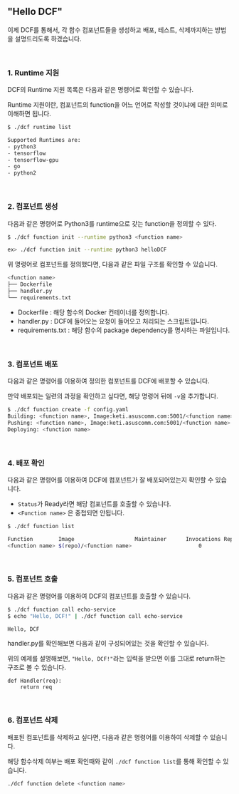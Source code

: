 ## "Hello DCF"

   

이제 DCF를 통해서, 각 함수 컴포넌트들을 생성하고 배포, 테스트, 삭제까지하는 방법을 설명드리도록 하겠습니다.

​    

### 1. Runtime 지원

DCF의 Runtime 지원 목록은 다음과 같은 명령어로 확인할 수 있습니다.

Runtime 지원이란, 컴포넌트의 function을 어느 언어로 작성할 것이냐에 대한 의미로 이해하면 됩니다.



```bash
$ ./dcf runtime list

Supported Runtimes are:
- python3
- tensorflow
- tensorflow-gpu
- go
- python2
```

​    

### 2. 컴포넌트 생성

다음과 같은 명령어로 Python3를 runtime으로 갖는 function을 정의할 수 있다.



```bash
$ ./dcf function init --runtime python3 <function name>

ex> ./dcf function init --runtime python3 helloDCF
```



위 명령어로 컴포넌트를 정의했다면, 다음과 같은 파일 구조를 확인할 수 있습니다.



```bash
<function name>
├── Dockerfile
├── handler.py
└── requirements.txt
```



- Dockerfile : 해당 함수의 Docker 컨테이너를 정의합니다.
- handler.py : DCF에 들어오는 요청이 들어오고 처리되는 스크립트입니다.
- requirements.txt : 해당 함수의 package dependency를 명시하는 파일입니다.

​    

### 3. 컴포넌트 배포

다음과 같은 명령어를 이용하여 정의한 컴포넌트를 DCF에 배포할 수 있습니다.

만약 배포되는 일련의 과정을 확인하고 싶다면, 해당 명령어 뒤에 `-v`을 추가합니다.



```bash
$ ./dcf function create -f config.yaml
Building: <function name>, Image:keti.asuscomm.com:5001/<function name>
Pushing: <function name>, Image:keti.asuscomm.com:5001/<function name>
Deploying: <function name>
```

​    

### 4. 배포 확인

다음과 같은 명령어를 이용하여 DCF에 컴포넌트가 잘 배포되어있는지 확인할 수 있습니다.

- `Status`가 Ready라면 해당 컴포넌트를 호출할 수 있습니다.
- `<Function name>` 은 중첩되면 안됩니다.



```bash
$ ./dcf function list

Function       	Image               	Maintainer     	Invocations	Replicas  	Status   
<function name>	$(repo)/<function name>    	               	0         	1      	Ready 
```

​    

### 5. 컴포넌트 호출

다음과 같은 명령어를 이용하여 DCF의 컴포넌트를 호출할 수 있습니다.



```bash
$ ./dcf function call echo-service 
$ echo "Hello, DCF!" | ./dcf function call echo-service 

Hello, DCF
```



handler.py를 확인해보면 다음과 같이 구성되어있는 것을 확인할 수 있습니다.

위의 예제를 설명해보면, `"Hello, DCF!"`라는 입력을 받으면 이를 그대로 return하는 구조로 볼 수 있습니다.

```python3
def Handler(req):
    return req
```

​    

### 6. 컴포넌트 삭제

 배포된 컴포넌트를 삭제하고 싶다면, 다음과 같은 명령어를 이용하여 삭제할 수 있습니다.

해당 함수삭제 여부는 배포 확인때와 같이 `./dcf function list`를 통해 확인할 수 있습니다. 



```bash
./dcf function delete <function name>
```



